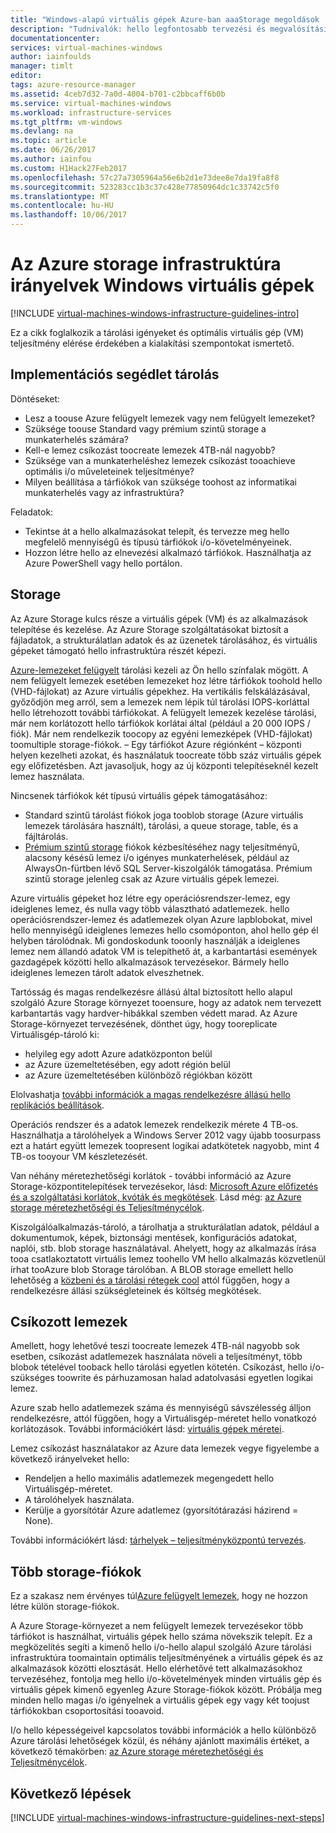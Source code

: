 ```yaml
---
title: "Windows-alapú virtuális gépek Azure-ban aaaStorage megoldások |} Microsoft Docs"
description: "Tudnivalók: hello legfontosabb tervezési és megvalósítási tárolási megoldások Azure infrastruktúra-szolgáltatásokat a telepítése."
documentationcenter: 
services: virtual-machines-windows
author: iainfoulds
manager: timlt
editor: 
tags: azure-resource-manager
ms.assetid: 4ceb7d32-7a0d-4004-b701-c2bbcaff6b0b
ms.service: virtual-machines-windows
ms.workload: infrastructure-services
ms.tgt_pltfrm: vm-windows
ms.devlang: na
ms.topic: article
ms.date: 06/26/2017
ms.author: iainfou
ms.custom: H1Hack27Feb2017
ms.openlocfilehash: 57c27a7305964a56e6b2d1e73dee8e7da19fa8f8
ms.sourcegitcommit: 523283cc1b3c37c428e77850964dc1c33742c5f0
ms.translationtype: MT
ms.contentlocale: hu-HU
ms.lasthandoff: 10/06/2017
---
```

# <a name="azure-storage-infrastructure-guidelines-for-windows-vms"></a>Az Azure storage infrastruktúra irányelvek Windows virtuális gépek

[!INCLUDE [virtual-machines-windows-infrastructure-guidelines-intro](../../../includes/virtual-machines-windows-infrastructure-guidelines-intro.md)]

Ez a cikk foglalkozik a tárolási igényeket és optimális virtuális gép (VM) teljesítmény elérése érdekében a kialakítási szempontokat ismertető.

## <a name="implementation-guidelines-for-storage"></a>Implementációs segédlet tárolás
Döntéseket:

* Lesz a toouse Azure felügyelt lemezek vagy nem felügyelt lemezeket?
* Szüksége toouse Standard vagy prémium szintű storage a munkaterhelés számára?
* Kell-e lemez csíkozást toocreate lemezek 4TB-nál nagyobb?
* Szüksége van a munkaterheléshez lemezek csíkozást tooachieve optimális i/o műveleteinek teljesítménye?
* Milyen beállítása a tárfiókok van szüksége toohost az informatikai munkaterhelés vagy az infrastruktúra?

Feladatok:

* Tekintse át a hello alkalmazásokat telepít, és tervezze meg hello megfelelő mennyiségű és típusú tárfiókok i/o-követelményeinek.
* Hozzon létre hello az elnevezési alkalmazó tárfiókok. Használhatja az Azure PowerShell vagy hello portálon.

## <a name="storage"></a>Storage
Az Azure Storage kulcs része a virtuális gépek (VM) és az alkalmazások telepítése és kezelése. Az Azure Storage szolgáltatásokat biztosít a fájladatok, a strukturálatlan adatok és az üzenetek tárolásához, és virtuális gépeket támogató hello infrastruktúra részét képezi.

[Azure-lemezeket felügyelt](../../storage/storage-managed-disks-overview.md) tárolási kezeli az Ön hello színfalak mögött. A nem felügyelt lemezek esetében lemezeket hoz létre tárfiókok toohold hello (VHD-fájlokat) az Azure virtuális gépekhez. Ha vertikális felskálázásával, győződjön meg arról, sem a lemezek nem lépik túl tárolási IOPS-korláttal hello létrehozott további tárfiókokat. A felügyelt lemezek kezelése tárolási, már nem korlátozott hello tárfiókok korlátai által (például a 20 000 IOPS / fiók). Már nem rendelkezik toocopy az egyéni lemezképek (VHD-fájlokat) toomultiple storage-fiókok. – Egy tárfiókot Azure régiónként – központi helyen kezelheti azokat, és használatuk toocreate több száz virtuális gépek egy előfizetésben. Azt javasoljuk, hogy az új központi telepítéseknél kezelt lemez használata.

Nincsenek tárfiókok két típusú virtuális gépek támogatásához:

* Standard szintű tárolást fiókok joga tooblob storage (Azure virtuális lemezek tárolására használt), tárolási, a queue storage, table, és a fájltárolás.
* [Prémium szintű storage](../../storage/storage-premium-storage.md) fiókok kézbesítéséhez nagy teljesítményű, alacsony késésű lemez i/o igényes munkaterhelések, például az AlwaysOn-fürtben lévő SQL Server-kiszolgálók támogatása. Prémium szintű storage jelenleg csak az Azure virtuális gépek lemezei.

Azure virtuális gépeket hoz létre egy operációsrendszer-lemez, egy ideiglenes lemez, és nulla vagy több választható adatlemezek. hello operációsrendszer-lemez és adatlemezek olyan Azure lapblobokat, mivel hello mennyiségű ideiglenes lemezes hello csomóponton, ahol hello gép él helyben tárolódnak. Mi gondoskodunk tooonly használják a ideiglenes lemez nem állandó adatok VM is telepíthető át, a karbantartási események gazdagépek közötti hello alkalmazások tervezésekor. Bármely hello ideiglenes lemezen tárolt adatok elveszhetnek.

Tartósság és magas rendelkezésre állású által biztosított hello alapul szolgáló Azure Storage környezet tooensure, hogy az adatok nem tervezett karbantartás vagy hardver-hibákkal szemben védett marad. Az Azure Storage-környezet tervezésének, dönthet úgy, hogy tooreplicate Virtuálisgép-tároló ki:

* helyileg egy adott Azure adatközponton belül
* az Azure üzemeltetésében, egy adott régión belül
* az Azure üzemeltetésében különböző régiókban között

Elolvashatja [további információk a magas rendelkezésre állású hello replikációs beállítások](../../storage/storage-introduction.md#replication-for-durability-and-high-availability).

Operációs rendszer és a adatok lemezek rendelkezik mérete 4 TB-os. Használhatja a tárolóhelyek a Windows Server 2012 vagy újabb toosurpass ezt a határt együtt lemezek toopresent logikai adatkötetek nagyobb, mint 4 TB-os tooyour VM készletezését.

Van néhány méretezhetőségi korlátok - további információ az Azure Storage-központitelepítések tervezésekor, lásd: [Microsoft Azure előfizetés és a szolgáltatási korlátok, kvóták és megkötések](../../azure-subscription-service-limits.md#storage-limits). Lásd még: [az Azure storage méretezhetőségi és Teljesítménycélok](../../storage/storage-scalability-targets.md).

Kiszolgálóalkalmazás-tároló, a tárolhatja a strukturálatlan adatok, például a dokumentumok, képek, biztonsági mentések, konfigurációs adatokat, naplói, stb. blob storage használatával. Ahelyett, hogy az alkalmazás írása tooa csatlakoztatott virtuális lemez toohello VM hello alkalmazás közvetlenül írhat tooAzure blob Storage tárolóban. A BLOB storage emellett hello lehetőség a [közbeni és a tárolási rétegek cool](../../storage/storage-blob-storage-tiers.md) attól függően, hogy a rendelkezésre állási szükségleteinek és költség megkötések.

## <a name="striped-disks"></a>Csíkozott lemezek
Amellett, hogy lehetővé teszi toocreate lemezek 4TB-nál nagyobb sok esetben, csíkozást adatlemezek használata növeli a teljesítményt, több blobok tételével tooback hello tárolási egyetlen kötetén. Csíkozást, hello i/o-szükséges toowrite és párhuzamosan halad adatolvasási egyetlen logikai lemez.

Azure szab hello adatlemezek száma és mennyiségű sávszélesség álljon rendelkezésre, attól függően, hogy a Virtuálisgép-méretet hello vonatkozó korlátozások. További információkért lásd: [virtuális gépek méretei](sizes.md).

Lemez csíkozást használatakor az Azure data lemezek vegye figyelembe a következő irányelveket hello:

* Rendeljen a hello maximális adatlemezek megengedett hello Virtuálisgép-méretet.
* A tárolóhelyek használata.
* Kerülje a gyorsítótár Azure adatlemez (gyorsítótárazási házirend = None).

További információkért lásd: [tárhelyek – teljesítményközpontú tervezés](http://social.technet.microsoft.com/wiki/contents/articles/15200.storage-spaces-designing-for-performance.aspx).

## <a name="multiple-storage-accounts"></a>Több storage-fiókok
Ez a szakasz nem érvényes túl[Azure felügyelt lemezek](../../storage/storage-managed-disks-overview.md?toc=%2fazure%2fvirtual-machines%2flinux%2ftoc.json), hogy ne hozzon létre külön storage-fiókok. 

A Azure Storage-környezet a nem felügyelt lemezek tervezésekor több tárfiókot is használhat, virtuális gépek hello száma növekszik telepít. Ez a megközelítés segíti a kimenő hello i/o-hello alapul szolgáló Azure tárolási infrastruktúra toomaintain optimális teljesítményének a virtuális gépek és az alkalmazások közötti elosztását. Hello elérhetővé tett alkalmazásokhoz tervezéséhez, fontolja meg hello i/o-követelmények minden virtuális gép és virtuális gépek kimenő egyenleg Azure Storage-fiókok között. Próbálja meg minden hello magas i/o igényelnek a virtuális gépek egy vagy két toojust tárfiókokban csoportosítási tooavoid.

I/o hello képességeivel kapcsolatos további információk a hello különböző Azure tárolási lehetőségek közül, és néhány ajánlott maximális értéket, a következő témakörben: [az Azure storage méretezhetőségi és Teljesítménycélok](../../storage/storage-scalability-targets.md).

## <a name="next-steps"></a>Következő lépések
[!INCLUDE [virtual-machines-windows-infrastructure-guidelines-next-steps](../../../includes/virtual-machines-windows-infrastructure-guidelines-next-steps.md)]

